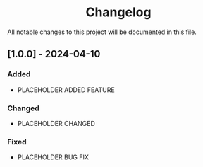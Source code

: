 <div align="center">

# Changelog

</div>

All notable changes to this project will be documented in this file.

## [1.0.0] - 2024-04-10

### Added
- PLACEHOLDER ADDED FEATURE

### Changed
- PLACEHOLDER CHANGED

### Fixed
- PLACEHOLDER BUG FIX
